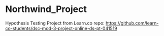 # Northwind_Project
Hypothesis Testing Project from Learn.co repo: https://github.com/learn-co-students/dsc-mod-3-project-online-ds-pt-041519
